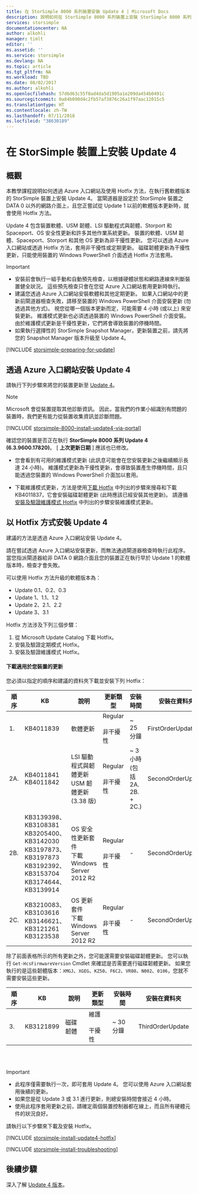 ```yaml
---
title: 在 StorSimple 8000 系列裝置安裝 Update 4 | Microsoft Docs
description: 說明如何在 StorSimple 8000 系列裝置上安裝 StorSimple 8000 系列 Update 4。
services: storsimple
documentationcenter: NA
author: alkohli
manager: timlt
editor: ''
ms.assetid: ''
ms.service: storsimple
ms.devlang: NA
ms.topic: article
ms.tgt_pltfrm: NA
ms.workload: TBD
ms.date: 08/02/2017
ms.author: alkohli
ms.openlocfilehash: 57d6d63c55f8ad4da5d1905a1e209da454b0491c
ms.sourcegitcommit: 0a84b090d4c2fb57af3876c26a1f97aac12015c5
ms.translationtype: HT
ms.contentlocale: zh-TW
ms.lasthandoff: 07/11/2018
ms.locfileid: "38630189"
---
```

# <a name="install-update-4-on-your-storsimple-device"></a>在 StorSimple 裝置上安裝 Update 4

## <a name="overview"></a>概觀

本教學課程說明如何透過 Azure 入口網站及使用 Hotfix 方法，在執行舊軟體版本的 StorSimple 裝置上安裝 Update 4。 當閘道器是設定於 StorSimple 裝置之 DATA 0 以外的網路介面上，且您正嘗試從 Update 1 以前的軟體版本更新時，就會使用 Hotfix 方法。

Update 4 包含裝置軟體、USM 韌體、LSI 驅動程式與韌體、Storport 和 Spaceport、OS 安全性更新和許多其他作業系統更新。  裝置的軟體、USM 韌體、Spaceport、Storport 和其他 OS 更新為非干擾性更新。 您可以透過 Azure 入口網站或透過 Hotfix 方法，套用非干擾性或定期更新。 磁碟韌體更新為干擾性更新，只能使用裝置的 Windows PowerShell 介面透過 Hotfix 方法套用。

> [!IMPORTANT]
> * 安裝前會執行一組手動和自動預先檢查，以根據硬體狀態和網路連線來判斷裝置健全狀況。 這些預先檢查只會在您從 Azure 入口網站套用更新時執行。
> * 建議您透過 Azure 入口網站安裝軟體和其他定期更新。 如果入口網站中的更新前閘道器檢查失敗，請移至裝置的 Windows PowerShell 介面安裝更新 (勿透過其他方式)。 視您從哪一個版本更新而定，可能需要 4 小時 (或以上) 來安裝更新。 維護模式更新也必須透過裝置的 Windows PowerShell 介面安裝。 由於維護模式更新是干擾性更新，它們將會導致裝置的停機時間。
> * 如果執行選擇性的 StorSimple Snapshot Manager，更新裝置之前，請先將您的 Snapshot Manager 版本升級至 Update 4。


[!INCLUDE [storsimple-preparing-for-update](../../includes/storsimple-preparing-for-updates.md)]

## <a name="install-update-4-via-the-azure-portal"></a>透過 Azure 入口網站安裝 Update 4
請執行下列步驟來將您的裝置更新至 [Update 4](storsimple-update4-release-notes.md)。

> [!NOTE]
> Microsoft 會從裝置提取其他診斷資訊。 因此，當我們的作業小組識別有問題的裝置時，我們更有能力從裝置收集資訊並診斷問題。 

[!INCLUDE [storsimple-8000-install-update4-via-portal](../../includes/storsimple-8000-install-update4-via-portal.md)]

確認您的裝置是否正在執行 **StorSimple 8000 系列 Update 4 (6.3.9600.17820)**。 [ **上次更新日期** ] 應該也已修改。

* 您會看到有可用的維護模式更新 (此訊息可能會在您安裝更新之後繼續顯示長達 24 小時)。 維護模式更新為干擾性更新，會導致裝置產生停機時間，且只能透過您裝置的 Windows PowerShell 介面加以套用。

* 下載維護模式更新，方法是使用[下載 Hotfix](#to-download-hotfixes) 中列出的步驟來搜尋和下載 KB4011837，它會安裝磁碟韌體更新 (此時應該已經安裝其他更新)。 請遵循 [安裝及驗證維護模式 Hotfix](#to-install-and-verify-maintenance-mode-hotfixes) 中列出的步驟安裝維護模式更新。

## <a name="install-update-4-as-a-hotfix"></a>以 Hotfix 方式安裝 Update 4
建議的方法是透過 Azure 入口網站安裝 Update 4。

請在嘗試透過 Azure 入口網站安裝更新，而無法通過閘道器檢查時執行此程序。 當您指派閘道器給非 DATA 0 網路介面且您的裝置正在執行早於 Update 1 的軟體版本時，檢查才會失敗。

可以使用 Hotfix 方法升級的軟體版本為：

* Update 0.1、0.2、0.3
* Update 1、1.1、1.2
* Update 2、2.1、2.2
* Update 3、3.1


Hotfix 方法涉及下列三個步驟：

1. 從 Microsoft Update Catalog 下載 Hotfix。
2. 安裝及驗證定期模式 Hotfix。
3. 安裝及驗證維護模式 Hotfix。

#### <a name="download-updates-for-your-device"></a>下載適用於您裝置的更新

您必須以指定的順序和建議的資料夾下載並安裝下列 Hotfix：

| 順序 | KB | 說明 | 更新類型 | 安裝時間 |安裝在資料夾|
| --- | --- | --- | --- | --- | --- |
| 1. |KB4011839 |軟體更新 |Regular <br></br>非干擾性 |~ 25 分鐘 |FirstOrderUpdate|
| 2A. |KB4011841 <br> KB4011842 |LSI 驅動程式與韌體更新 <br> USM 韌體更新 (3.38 版) |Regular <br></br>非干擾性 |~ 3 小時 <br> (包括 2A. 2B. + 2C.)|SecondOrderUpdate|
| 2B. |KB3139398、KB3108381 <br> KB3205400、KB3142030 <br> KB3197873、KB3197873 <br> KB3192392、KB3153704 <br> KB3174644、KB3139914  |OS 安全性更新套件 <br> 下載 Windows Server 2012 R2 |Regular <br></br>非干擾性 |- |SecondOrderUpdate|
| 2C. |KB3210083、KB3103616 <br> KB3146621、KB3121261 <br> KB3123538 |OS 更新套件 <br> 下載 Windows Server 2012 R2 |Regular <br></br>非干擾性 |- |SecondOrderUpdate|

除了前面表格所示的所有更新之外，您可能還需要安裝磁碟韌體更新。 您可以執行 `Get-HcsFirmwareVersion` Cmdlet 來確認是否需要進行磁碟韌體更新。 如果您執行的是這些韌體版本：`XMGJ`、`XGEG`、`KZ50`、`F6C2`、`VR08`、`N002`、`0106`，您就不需要安裝這些更新。

| 順序 | KB | 說明 | 更新類型 | 安裝時間 | 安裝在資料夾|
| --- | --- | --- | --- | --- | --- |
| 3. |KB3121899 |磁碟韌體 |維護  <br></br>干擾性 |~ 30 分鐘 | ThirdOrderUpdate |

<br></br>

> [!IMPORTANT]
> * 此程序僅需要執行一次，即可套用 Update 4。 您可以使用 Azure 入口網站套用後續的更新。
> * 如果您是從 Update 3 或 3.1 進行更新，則總安裝時間會接近 4 小時。
> * 使用此程序套用更新之前，請確定兩個裝置控制器都在線上，而且所有硬體元件的狀況良好。

請執行以下步驟來下載及安裝 Hotfix。

[!INCLUDE [storsimple-install-update4-hotfix](../../includes/storsimple-install-update4-hotfix.md)]

[!INCLUDE [storsimple-install-troubleshooting](../../includes/storsimple-install-troubleshooting.md)]

## <a name="next-steps"></a>後續步驟
深入了解 [Update 4 版本](storsimple-update4-release-notes.md)。

